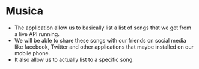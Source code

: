 # Musica
- The application allow us to basically list a list of songs that we get from a live API running.
- We will be able to share these songs with our friends on social media like facebook, Twitter and other applications 
that maybe installed on our mobile phone. 
- It also allow us to actually list to a specific song.
